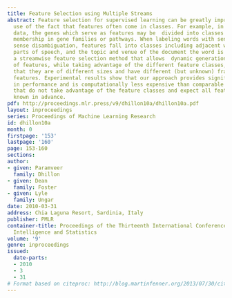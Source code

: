 ```yaml
---
title: Feature Selection using Multiple Streams
abstract: Feature selection for supervised learning can be greatly improved by making
  use of the fact that features often come in classes. For example, in gene  expression
  data, the genes which serve as features may be  divided into classes based on their
  membership in gene families or pathways. When labeling words with senses for word
  sense disambiguation, features fall into classes including adjacent words, their
  parts of speech, and the topic and venue of the document the word is in. We present
  a streamwise feature selection method that allows  dynamic generation and selection
  of features, while taking advantage of the different feature classes, and the fact
  that they are of different sizes and have different (but unknown) fractions of good
  features. Experimental results show that our approach provides significant improvement
  in performance and is computationally less expensive than comparable “batch” methods
  that do not take advantage of the feature classes and expect all features to be
  known in advance.
pdf: http://proceedings.mlr.press/v9/dhillon10a/dhillon10a.pdf
layout: inproceedings
series: Proceedings of Machine Learning Research
id: dhillon10a
month: 0
firstpage: '153'
lastpage: '160'
page: 153-160
sections: 
author:
- given: Paramveer
  family: Dhillon
- given: Dean
  family: Foster
- given: Lyle
  family: Ungar
date: 2010-03-31
address: Chia Laguna Resort, Sardinia, Italy
publisher: PMLR
container-title: Proceedings of the Thirteenth International Conference on Artificial
  Intelligence and Statistics
volume: '9'
genre: inproceedings
issued:
  date-parts:
  - 2010
  - 3
  - 31
# Format based on citeproc: http://blog.martinfenner.org/2013/07/30/citeproc-yaml-for-bibliographies/
---
```

